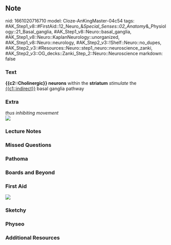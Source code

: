 ## Note
nid: 1661020716710
model: Cloze-AnKingMaster-04c54
tags: #AK_Step1_v8::#FirstAid::12_Neuro_&_Special_Senses::02_Anatomy_&_Physiology::21_Basal_ganglia, #AK_Step1_v8::Neuro::basal_ganglia, #AK_Step1_v8::Neuro::KaplanNeurology::unorganized, #AK_Step1_v8::Neuro::neurology, #AK_Step2_v3::!Shelf::Neuro::no_dupes, #AK_Step2_v3::#Resources::Neuro::step1_neuro::neuroscience_zanki, #AK_Step2_v3::OG_decks::Zanki_Step_2::Neuro::Neuroscience
markdown: false

### Text
<div>
  <b>{{c2::Cholinergic}} neurons</b> within the <b>striatum</b>
  <i>stimulate</i> the <u>{{c1::indirect}}</u> basal ganglia
  pathway
</div>

### Extra
<div>
  <i>thus inhibiting movement</i>
</div>
<div><img src="paste-185143155229116.jpg"></div>

### Lecture Notes


### Missed Questions


### Pathoma


### Boards and Beyond


### First Aid
<img src="tmpL1O8al.png">

### Sketchy


### Physeo


### Additional Resources

